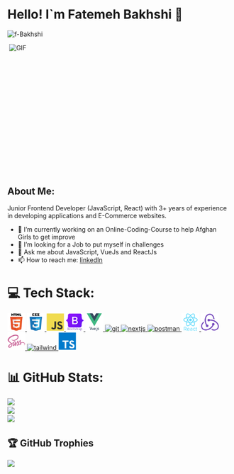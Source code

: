 # Hello! I`m Fatemeh Bakhshi 👋
<p align="left"> <img src="https://komarev.com/ghpvc/?username=f-Bakhshi&label=Profile%20views&color=0e75b6&style=flat" alt="f-Bakhshi" /> </p>



<img align="right" alt="GIF" src="https://github.com/arsentieva/arsentieva/blob/main/code.gif?raw=true" width="500" height="320" />

## About Me:
Junior Frontend Developer (JavaScript, React) with 3+ years of experience in developing applications and E-Commerce websites. 

- 🌱 I’m currently working on an Online-Coding-Course to help Afghan Girls to get improve
- 🤔 I’m looking for a Job to put myself in challenges
- 💬 Ask me about JavaScript, VueJs and ReactJs
- 📫 How to reach me: [linkedIn](https://www.linkedin.com/in/ftmh-bakhshi/)

# 💻 Tech Stack:

<p align="left"> 
  <a href="https://www.w3.org/html/" target="_blank" rel="no-referrer">
    <img src="https://raw.githubusercontent.com/devicons/devicon/master/icons/html5/html5-original-wordmark.svg" 
      alt="html5" 
      width="40" 
      height="40"/>     
  </a> 
  <a href="https://www.w3schools.com/css/" target="_blank" rel="no-referrer">
    <img src="https://raw.githubusercontent.com/devicons/devicon/master/icons/css3/css3-original-wordmark.svg" 
      alt="css3" 
      width="40" 
      height="40"/> 
  </a>
  <a href="https://developer.mozilla.org/en-US/docs/Web/JavaScript" target="_blank" rel="no-referrer">
    <img src="https://raw.githubusercontent.com/devicons/devicon/master/icons/javascript/javascript-original.svg"
      alt="javascript" 
      width="40"     
     height="40"/>
  </a>
  <a href="https://getbootstrap.com/" target="_blank">
    <img 
      src="https://raw.githubusercontent.com/devicons/devicon/master/icons/bootstrap/bootstrap-original-wordmark.svg"
      alt="get bootstrap"
      width="40"
      height="40"
    />
  </a>
  <a href="https://vuejs.org/" target="_blank">
    <img
      src="https://raw.githubusercontent.com/devicons/devicon/master/icons/vuejs/vuejs-original-wordmark.svg"
      alt="vuejs"
      width="40"
      height="40"
    />
  </a>
 <a href="https://git-scm.com/" target="_blank" rel="no-referrer"> 
   <img src="https://www.vectorlogo.zone/logos/git-scm/git-scm-icon.svg" 
     alt="git" 
     width="40" 
     height="40"/>
 </a>
<a href="https://nextjs.org/" target="_blank" rel="no-referrer"> 
  <img src="https://cdn.worldvectorlogo.com/logos/nextjs-2.svg" 
    alt="nextjs" 
    width="40" 
    height="40"/> 
</a> 
<a href="https://postman.com" target="_blank" rel="no-referrer"> 
  <img src="https://www.vectorlogo.zone/logos/getpostman/getpostman-icon.svg"
    alt="postman" 
    width="40" 
    height="40"/> 
</a> 
<a href="https://reactjs.org/" target="_blank" rel="no-referrer"> 
  <img src="https://raw.githubusercontent.com/devicons/devicon/master/icons/react/react-original-wordmark.svg"
    alt="react" 
    width="40" 
    height="40"/> 
</a> 
<a href="https://redux.js.org" target="_blank" rel="no-referrer"> 
  <img src="https://raw.githubusercontent.com/devicons/devicon/master/icons/redux/redux-original.svg" 
    alt="redux" 
    width="40" 
    height="40"/>
</a> 
<a href="https://sass-lang.com" target="_blank" rel="no-referrer"> 
  <img src="https://raw.githubusercontent.com/devicons/devicon/master/icons/sass/sass-original.svg" 
    alt="sass" 
    width="40" 
    height="40"/>
</a> 
<a href="https://tailwindcss.com/" target="_blank" rel="no-referrer"> 
  <img src="https://www.vectorlogo.zone/logos/tailwindcss/tailwindcss-icon.svg" 
    alt="tailwind" 
    width="40" 
    height="40"/>
</a> 
<a href="https://www.typescriptlang.org/" target="_blank" rel="no-referrer"> 
  <img src="https://raw.githubusercontent.com/devicons/devicon/master/icons/typescript/typescript-original.svg" 
    alt="typescript" 
    width="40"
    height="40"/> 
</a>  
</p>

# 📊 GitHub Stats:
![](https://github-readme-stats.vercel.app/api?username=f-Bakhshi&theme=highcontrast&hide_border=false&include_all_commits=false&count_private=false)<br/>
![](https://github-readme-streak-stats.herokuapp.com/?user=f-Bakhshi&theme=highcontrast&hide_border=false)<br/>
![](https://github-readme-stats.vercel.app/api/top-langs/?username=f-Bakhshi&theme=highcontrast&hide_border=false&include_all_commits=false&count_private=false&layout=compact)

## 🏆 GitHub Trophies
![](https://github-profile-trophy.vercel.app/?username=f-Bakhshi&theme=radical&no-frame=false&no-bg=false&margin-w=4)


<!--
**f-Bakhshi/f-Bakhshi** is a ✨ _special_ ✨ repository because its `README.md` (this file) appears on your GitHub profile.

Here are some ideas to get you started:

- 🔭 I’m currently working on ...
- 🌱 I’m currently learning ...
- 👯 I’m looking to collaborate on ...
- 🤔 I’m looking for help with ...
- 💬 Ask me about ...
- 📫 How to reach me: ...
- 😄 Pronouns: ...
- ⚡ Fun fact: ...
-->
